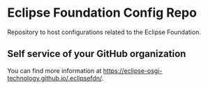 # Eclipse Foundation Config Repo

Repository to host configurations related to the Eclipse Foundation.

## Self service of your GitHub organization

You can find more information at <https://eclipse-osgi-technology.github.io/.eclipsefdn/>.
